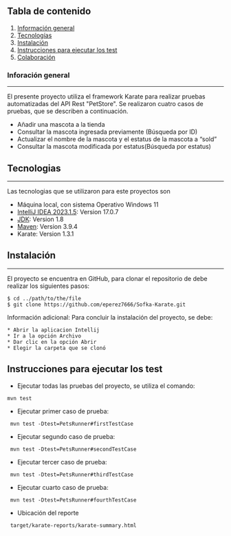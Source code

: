 ## Tabla de contenido
1. [Información general](#info-general)
2. [Tecnologías](#tecnologias)
3. [Instalación](#instalacion)
4. [Instrucciones para ejecutar los test](#ejec-test)
5. [Colaboración](#colaboracion)


### Inforación general
***
El presente proyecto utiliza el framework Karate para realizar pruebas automatizadas del API Rest "PetStore". Se realizaron cuatro casos de pruebas, que se describen a continuación. 
* Añadir una mascota a la tienda
* Consultar la mascota ingresada previamente (Búsqueda por ID)
* Actualizar el nombre de la mascota y el estatus de la mascota a “sold”
* Consultar la mascota modificada por estatus(Búsqueda por estatus)
## Tecnologias
***
Las tecnologias que se utilizaron para este proyectos son
* Máquina local, con sistema Operativo Windows 11
* [IntelliJ IDEA 2023.1.5](https://www.jetbrains.com/idea/download/?section=windows): Version 17.0.7
* [JDK](https://www.oracle.com/java/technologies/javase/javase8-archive-downloads.html): Version 1.8
* [Maven](https://maven.apache.org/docs/3.9.2/release-notes.html): Version 3.9.4
* Karate: Version 1.3.1
## Instalación
***
El proyecto se encuentra en GitHub, para clonar el repositorio de debe realizar los siguientes pasos: 
```
$ cd ../path/to/the/file
$ git clone https://github.com/eperez7666/Sofka-Karate.git
```
Información adicional: Para concluir la instalación del proyecto, se debe:
```
* Abrir la aplicacion Intellij
* Ir a la opción Archivo
* Dar clic en la opción Abrir
* Elegir la carpeta que se clonó
```
## Instrucciones para ejecutar los test
* Ejecutar todas las pruebas del proyecto, se utiliza el comando:
```
mvn test
```
* Ejecutar primer caso de prueba:
```
 mvn test -Dtest=PetsRunner#firstTestCase
```
* Ejecutar segundo caso de prueba:
```
 mvn test -Dtest=PetsRunner#secondTestCase
```
* Ejecutar tercer caso de prueba:
```
 mvn test -Dtest=PetsRunner#thirdTestCase
```
* Ejecutar cuarto caso de prueba:
```
 mvn test -Dtest=PetsRunner#fourthTestCase
```
* Ubicación del reporte
```
 target/karate-reports/karate-summary.html
```

